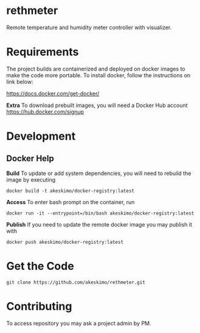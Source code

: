 # rethmeter
Remote temperature and humidity meter controller with visualizer.

# Requirements
The project builds are containerized and deployed on docker images to make the code
more portable. To install docker, follow the instructions on link below:

https://docs.docker.com/get-docker/

**Extra**
To download prebuilt images, you will need a Docker Hub account
https://hub.docker.com/signup

# Development

## Docker Help

**Build**
To update or add system dependencies, you will need to rebuild the image by executing

`docker build -t akeskimo/docker-registry:latest`

**Access**
To enter bash prompt on the container, run

`docker run -it --entrypoint=/bin/bash akeskimo/docker-registry:latest`

**Publish**
If you need to update the remote docker image you may publish it with

`docker push akeskimo/docker-registry:latest`

# Get the Code
`git clone https://github.com/akeskimo/rethmeter.git`

# Contributing
To access repository you may ask a project admin by PM.
